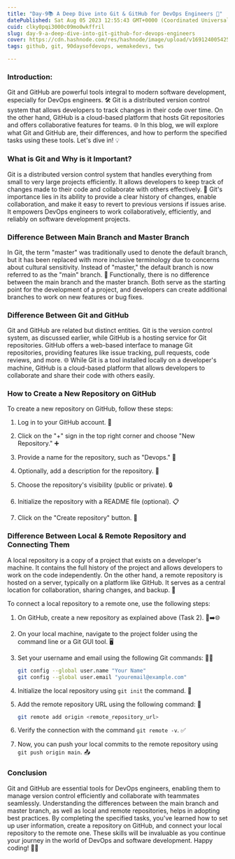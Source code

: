 ```yaml
---
title: "Day-9📚 A Deep Dive into Git & GitHub for DevOps Engineers 🚀"
datePublished: Sat Aug 05 2023 12:55:43 GMT+0000 (Coordinated Universal Time)
cuid: clky0pqi3000c09mo0wkffril
slug: day-9-a-deep-dive-into-git-github-for-devops-engineers
cover: https://cdn.hashnode.com/res/hashnode/image/upload/v1691240054250/c68c5ac2-391f-4224-bb3d-aa93697269b1.webp
tags: github, git, 90daysofdevops, wemakedevs, tws

---
```


### **Introduction:**

Git and GitHub are powerful tools integral to modern software development, especially for DevOps engineers. 🛠️ Git is a distributed version control system that allows developers to track changes in their code over time. On the other hand, GitHub is a cloud-based platform that hosts Git repositories and offers collaborative features for teams. 🌐 In this blog, we will explore what Git and GitHub are, their differences, and how to perform the specified tasks using these tools. Let's dive in! 💡

### **What is Git and Why is it Important?**

Git is a distributed version control system that handles everything from small to very large projects efficiently. It allows developers to keep track of changes made to their code and collaborate with others effectively. 🔄 Git's importance lies in its ability to provide a clear history of changes, enable collaboration, and make it easy to revert to previous versions if issues arise. It empowers DevOps engineers to work collaboratively, efficiently, and reliably on software development projects.

### **Difference Between Main Branch and Master Branch**

In Git, the term "master" was traditionally used to denote the default branch, but it has been replaced with more inclusive terminology due to concerns about cultural sensitivity. Instead of "master," the default branch is now referred to as the "main" branch. 🌳 Functionally, there is no difference between the main branch and the master branch. Both serve as the starting point for the development of a project, and developers can create additional branches to work on new features or bug fixes.

### **Difference Between Git and GitHub**

Git and GitHub are related but distinct entities. Git is the version control system, as discussed earlier, while GitHub is a hosting service for Git repositories. GitHub offers a web-based interface to manage Git repositories, providing features like issue tracking, pull requests, code reviews, and more. 🌐 While Git is a tool installed locally on a developer's machine, GitHub is a cloud-based platform that allows developers to collaborate and share their code with others easily.

### **How to Create a New Repository on GitHub**

To create a new repository on GitHub, follow these steps:

1. Log in to your GitHub account. 👤
    
2. Click on the "+" sign in the top right corner and choose "New Repository." ➕
    
3. Provide a name for the repository, such as "Devops." 📁
    
4. Optionally, add a description for the repository. 📝
    
5. Choose the repository's visibility (public or private). 🔒
    
6. Initialize the repository with a README file (optional). 📋
    
7. Click on the "Create repository" button. 🚀
    

### **Difference Between Local & Remote Repository and Connecting Them**

A local repository is a copy of a project that exists on a developer's machine. It contains the full history of the project and allows developers to work on the code independently. On the other hand, a remote repository is hosted on a server, typically on a platform like GitHub. It serves as a central location for collaboration, sharing changes, and backup. 🔗

To connect a local repository to a remote one, use the following steps:

1. On GitHub, create a new repository as explained above (Task 2). 📁➡️🌐
    
2. On your local machine, navigate to the project folder using the command line or a Git GUI tool. 🖥️
    
3. Set your username and email using the following Git commands: 👤📧
    
    ```bash
    git config --global user.name "Your Name"
    git config --global user.email "youremail@example.com"
    ```
    
4. Initialize the local repository using `git init` the command. 🔄
    
5. Add the remote repository URL using the following command: 🔗
    
    ```bash
    git remote add origin <remote_repository_url>
    ```
    
6. Verify the connection with the command `git remote -v`. ✅
    
7. Now, you can push your local commits to the remote repository using `git push origin main`. 📤
    

### **Conclusion**

Git and GitHub are essential tools for DevOps engineers, enabling them to manage version control efficiently and collaborate with teammates seamlessly. Understanding the differences between the main branch and master branch, as well as local and remote repositories, helps in adopting best practices. By completing the specified tasks, you've learned how to set up user information, create a repository on GitHub, and connect your local repository to the remote one. These skills will be invaluable as you continue your journey in the world of DevOps and software development. Happy coding! 🚀🎉